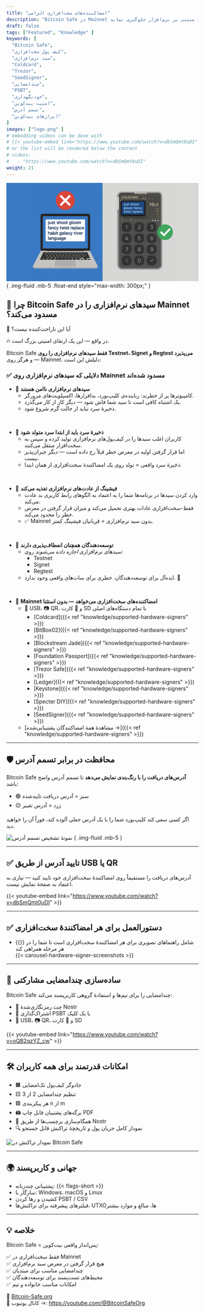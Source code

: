 ```yaml
---
title: "امضاکننده‌های سخت‌افزاری الزامی"
description: "Bitcoin Safe در Mainnet فقط سیدهای سخت‌افزاری را می‌پذیرد تا امنیت را حداکثر کند و از خطرهای ذخیره‌سازی کلید مبتنی بر نرم‌افزار جلوگیری نماید."
draft: false
tags: ["Featured", "Knowledge" ]
keywords: [
  "Bitcoin Safe",
  "کیف پول سخت‌افزاری",
  "سید نرم‌افزاری",
  "Coldcard",
  "Trezor",
  "SeedSigner",
  "چند‌امضایی",
  "PSBT",
  "خودنگهداری",
  "امنیت بیت‌کوین",
  "تسمم آدرس",
  "ابزارهای بیت‌کوین"
]
images: ["logo.png" ]
# embedding videos can be done with 
# {{< youtube-embed link="https://www.youtube.com/watch?v=dbSmQmt0uDI" >}}
# or the list will be rendered below the content
# videos:
#   - "https://www.youtube.com/watch?v=dbSmQmt0uDI"
weight: 21
---
```


 

![](logo.png)
{ .img-fluid .mb-5 .float-end style="max-width: 300px;" }

## 🚫 چرا Bitcoin Safe سیدهای نرم‌افزاری را در Mainnet مسدود می‌کند؟

🤔 آیا این ناراحت‌کننده نیست؟

🔥 در واقع — این یک ارتقای امنیتی بزرگ است.

Bitcoin Safe **فقط سیدهای نرم‌افزاری را روی Testnet، Signet و Regtest می‌پذیرد** — و هرگز روی Mainnet. دلیلش این است:

### ✅ دلایلی که سیدهای نرم‌افزاری روی Mainnet مسدود شده‌اند

- 🧠 **سیدهای نرم‌افزاری ناامن هستند**
  - کامپیوترها پر از خطرند: رباینده‌ی کلیپ‌بورد، بدافزارها، اکسپلویت‌های مرورگر.
  - یک اشتباه کافی است تا سید شما فاش شود — دیگر کار از کار می‌گذرد.
  - ذخیرهٔ سرد نباید از حالت گرم شروع شود.

</br>

- 🧊 **ذخیرهٔ سرد باید از ابتدا سرد متولد شود**
  - کاربران اغلب سیدها را در کیف‌پول‌های نرم‌افزاری تولید کرده و سپس به سخت‌افزار منتقل می‌کنند.
  - اما قرار گرفتن اولیه در معرض خطر قبلاً رخ داده است — دیگر جبران‌پذیر نیست.
  - ذخیرهٔ سرد واقعی = تولد روی یک امضاکنندهٔ سخت‌افزاری از همان ابتدا.

</br>

- 🎣 **فیشینگ از عادت‌های نرم‌افزاری تغذیه می‌کند**
  - وارد کردن سیدها در برنامه‌ها شما را به اعتماد به الگوهای رابط کاربری بد عادت می‌کند.
  - فقط-سخت‌افزاری عادات بهتری تحمیل می‌کند و میزان قرار گرفتن در معرض خطر را محدود می‌کند.
  - ✅ Mainnet بدون سید نرم‌افزاری = قربانیان فیشینگ کمتر.

</br>

- 🧪 **توسعه‌دهندگان همچنان انعطاف‌پذیری دارند**
  - سیدهای نرم‌افزاری *اجازه داده می‌شوند* روی:
    - Testnet
    - Signet
    - Regtest
  - ایده‌آل برای توسعه‌دهندگان. خطری برای سات‌های واقعی وجود ندارد. 🧡



</br>


- 🔐 **Mainnet امضاکننده‌های سخت‌افزاری می‌خواهد — بدون استثنا**
  - 🔌 USB، 📷 QR، و 💾 کارت SD با تمام دستگاه‌های اصلی
    - [Coldcard]({{< ref "knowledge/supported-hardware-signers" >}})
    - [BitBox02]({{< ref "knowledge/supported-hardware-signers" >}})
    - [Blockstream Jade]({{< ref "knowledge/supported-hardware-signers" >}})
    - [Foundation Passport]({{< ref "knowledge/supported-hardware-signers" >}})
    - [Trezor Safe]({{< ref "knowledge/supported-hardware-signers" >}})
    - [Ledger]({{< ref "knowledge/supported-hardware-signers" >}})
    - [Keystone]({{< ref "knowledge/supported-hardware-signers" >}})
    - [Specter DIY]({{< ref "knowledge/supported-hardware-signers" >}})
    - [SeedSigner]({{< ref "knowledge/supported-hardware-signers" >}})
  - [مشاهدهٔ همهٔ امضاکنندگان پشتیبانی‌شده →]({{< ref "knowledge/supported-hardware-signers" >}})


---

## 🛡️ محافظت در برابر تسمم آدرس

Bitcoin Safe **آدرس‌های دریافت را با رنگ‌بندی نمایش می‌دهد** تا تسمم آدرس واضح باشد:

- 🟢 سبز = آدرس دریافت تاییدشده  
- 🟡 زرد = آدرس تغییر  

اگر کسی سعی کند کلیپ‌بورد شما را با یک آدرس جعلی آلوده کند، فوراً آن را خواهید دید.

![نمونهٔ تشخیص تسمم آدرس](https://i.postimg.cc/Pr4QwkgZ/431986530-187e3dbc-05f5-4386-8f80-f15eb2170fb1.png)
{ .img-fluid .mb-5 }

---

## ✅ تایید آدرس از طریق USB یا QR

آدرس‌های دریافت را مستقیماً روی امضاکنندهٔ سخت‌افزاری خود تایید کنید — نیازی به اعتماد به صفحهٔ نمایش نیست.

{{< youtube-embed link="https://www.youtube.com/watch?v=dbSmQmt0uDI" >}}

---



## ✅ دستورالعمل برای هر امضاکنندهٔ سخت‌افزاری
 
- {{<text-name-with-logo>}} شامل راهنماهای تصویری برای هر امضاکنندهٔ سخت‌افزاری است تا شما را در هر مرحله همراهی کند 
    <div style="max-width: 500px;  width: 100%;">
        {{< carousel-hardware-signer-screenshots >}}
    </div>

   
---



## 🤝 ساده‌سازی چند‌امضایی مشارکتی

Bitcoin Safe چند‌امضایی را برای تیم‌ها و استفادهٔ گروهی کاربرپسند می‌کند:

- 🔐 چت رمزنگاری‌شدهٔ Nostr  
- 🔁 اشتراک‌گذاری PSBT با یک کلیک  
- 🔌 USB، 📷 QR، و 💾 کارت SD

{{< youtube-embed link="https://www.youtube.com/watch?v=oQB2qzYZ_cw" >}}

---

## 🛠️ امکانات قدرتمند برای همه کاربران

- 🟧 جادوگر کیف‌پول تک‌امضایی  
- 🟨 تنظیم چند‌امضایی 2 از 3  
- 🟩 هر پیکربندی n از m  
- 🖨️ برگه‌های پشتیبان قابل چاپ PDF  
- 🔁 همگام‌سازی برچسب‌ها از طریق Nostr  
- 🔍 نمودار کامل جریان پول و تاریخچهٔ تراکنش قابل جستجو

![نمودار تراکنش در Bitcoin Safe](/images/bitcoin-safe-diagram-overview.png)

---

## 🌍 جهانی و کاربرپسند

- پشتیبانی چندزبانه: {{< flags-short >}}
- سازگار با: Windows، macOS و Linux  
- کشیدن و رها کردن PSBT / CSV  
- فیلترهای پیشرفته برای تراکنش‌ها، UTXOها، مبالغ و موارد بیشتر

---

## 💡 خلاصه

Bitcoin Safe = پس‌انداز واقعی بیت‌کوین:

✅ فقط سخت‌افزاری در Mainnet  
✅ هیچ قرار گرفتن در معرض سید نرم‌افزاری  
✅ چند‌امضایی مناسب برای مبتدیان  
✅ محیط‌های تست‌پسند برای توسعه‌دهندگان  
✅ امکانات مناسب خانواده و تیم  

🔗 [Bitcoin-Safe.org](https://Bitcoin-Safe.org)  
🎥 کانال یوتیوب →: https://youtube.com/@BitcoinSafeOrg